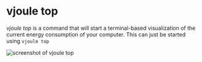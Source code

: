 # vjoule top

*vjoule top* is a command that will start a terminal-based visualization of the
current energy consumption of your computer. This can just be started using
`vjoule top`

![screenshot of vjoule top](images/vjouletop.png)
